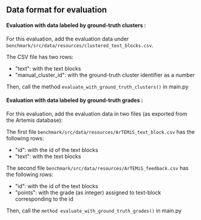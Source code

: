 ## Data format for evaluation


#### Evaluation with data labeled by ground-truth clusters :
For this evaluation, add the evaluation data under `benchmark/src/data/resources/clustered_text_blocks.csv`.

The CSV file has two rows: 
 - "text": with the text blocks
 - "manual_cluster_id": with the ground-truth cluster identifier as a number
 
Then, call the method `evaluate_with_ground_truth_clusters()` in main.py 



#### Evaluation with data labeled by ground-truth grades :

For this evaluation, add the evaluation data in two files (as exported from the Artemis database): 

The first file `benchmark/src/data/resources/ArTEMiS_text_block.csv` has the following rows:
- "id": with the id of the text blocks
- "text": with the text blocks
 
The second file `benchmark/src/data/resources/ArTEMiS_feedback.csv` has the following rows:
- "id": with the id of the text blocks
- "points": with the grade (as integer) assigned to text-block corresponding to the id

Then, call the `method evaluate_with_ground_truth_grades()` in main.py 

